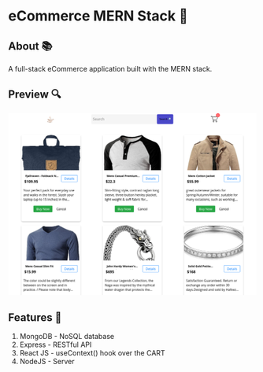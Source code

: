 # eCommerce MERN Stack 🧰

## About 📚

A full-stack eCommerce application built with the MERN stack.

## Preview 🔍

![Preview](screen.png)

## Features 🔎


1. MongoDB - NoSQL database 
2. Express - RESTful API
3. React JS - useContext() hook over the CART
4. NodeJS - Server
